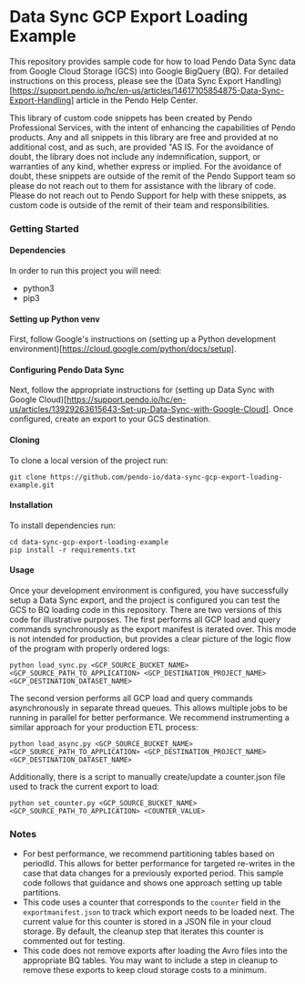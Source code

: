 # Data Sync GCP Export Loading Example

This repository provides sample code for how to load Pendo Data Sync data from Google Cloud Storage (GCS) into Google BigQuery (BQ). For detailed instructions on this process, please see the (Data Sync Export Handling)[https://support.pendo.io/hc/en-us/articles/14617105854875-Data-Sync-Export-Handling] article in the Pendo Help Center.

This library of custom code snippets has been created by Pendo Professional Services, with the intent of enhancing the capabilities of Pendo products. Any and all snippets in this library are free and provided at no additional cost, and as such, are provided "AS IS. For the avoidance of doubt, the library does not include any indemnification, support, or warranties of any kind, whether express or implied. For the avoidance of doubt, these snippets are outside of the remit of the Pendo Support team so please do not reach out to them for assistance with the library of code. Please do not reach out to Pendo Support for help with these snippets, as custom code is outside of the remit of their team and responsibilities.

### Getting Started

#### Dependencies

In order to run this project you will need:

- python3
- pip3

#### Setting up Python venv

First, follow Google's instructions on (setting up a Python development environment)[https://cloud.google.com/python/docs/setup].

#### Configuring Pendo Data Sync

Next, follow the appropriate instructions for (setting up Data Sync with Google Cloud)[https://support.pendo.io/hc/en-us/articles/13929263615643-Set-up-Data-Sync-with-Google-Cloud]. Once configured, create an export to your GCS destination.

#### Cloning

To clone a local version of the project run:

```
git clone https://github.com/pendo-io/data-sync-gcp-export-loading-example.git
```

#### Installation

To install dependencies run:

```
cd data-sync-gcp-export-loading-example
pip install -r requirements.txt
```

#### Usage

Once your development environment is configured, you have successfully setup a Data Sync export, and the project is configured you can test the GCS to BQ loading code in this repository. There are two versions of this code for illustrative purposes. The first performs all GCP load and query commands synchronously as the export manifest is iterated over. This mode is not intended for production, but provides a clear picture of the logic flow of the program with properly ordered logs:

```
python load_sync.py <GCP_SOURCE_BUCKET_NAME> <GCP_SOURCE_PATH_TO_APPLICATION> <GCP_DESTINATION_PROJECT_NAME> <GCP_DESTINATION_DATASET_NAME>
```

The second version performs all GCP load and query commands asynchronously in separate thread queues. This allows multiple jobs to be running in parallel for better performance. We recommend instrumenting a similar approach for your production ETL process:

```
python load_async.py <GCP_SOURCE_BUCKET_NAME> <GCP_SOURCE_PATH_TO_APPLICATION> <GCP_DESTINATION_PROJECT_NAME> <GCP_DESTINATION_DATASET_NAME>
```

Additionally, there is a script to manually create/update a counter.json file used to track the current export to load:

```
python set_counter.py <GCP_SOURCE_BUCKET_NAME> <GCP_SOURCE_PATH_TO_APPLICATION> <COUNTER_VALUE>
```

### Notes

- For best performance, we recommend partitioning tables based on periodId. This allows for better performance for targeted re-writes in the case that data changes for a previously exported period. This sample code follows that guidance and shows one approach setting up table partitions.
- This code uses a counter that corresponds to the `counter` field in the `exportmanifest.json` to track which export needs to be loaded next. The current value for this counter is stored in a JSON file in your cloud storage. By default, the cleanup step that iterates this counter is commented out for testing.
- This code does not remove exports after loading the Avro files into the appropriate BQ tables. You may want to include a step in cleanup to remove these exports to keep cloud storage costs to a minimum.
